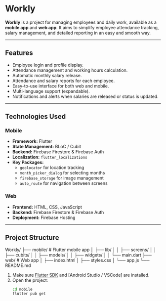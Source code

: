 # Workly

**Workly** is a project for managing employees and daily work, available as a **mobile app** and **web app**. It aims to simplify employee attendance tracking, salary management, and detailed reporting in an easy and smooth way.

---

## Features

- Employee login and profile display.
- Attendance management and working hours calculation.
- Automatic monthly salary release.
- Attendance and salary reports for each employee.
- Easy-to-use interface for both web and mobile.
- Multi-language support (expandable).
- Notifications and alerts when salaries are released or status is updated.

---

## Technologies Used

### Mobile
- **Framework:** Flutter
- **State Management:** BLoC / Cubit
- **Backend:** Firebase Firestore & Firebase Auth
- **Localization:** `flutter_localizations`
- **Key Packages:**
  - `geolocator` for location tracking
  - `month_picker_dialog` for selecting months
  - `firebase_storage` for image management
  - `auto_route` for navigation between screens

### Web
- **Frontend:** HTML, CSS, JavaScript
- **Backend:** Firebase Firestore & Firebase Auth
- **Deployment:** Firebase Hosting

---

## Project Structure

Workly/
├── mobile/ # Flutter mobile app
│ ├── lib/
│ │ ├── screens/
│ │ ├── cubits/
│ │ ├── models/
│ │ ├── widgets/
│ │ └── main.dart
├── web/ # Web app
│ ├── index.html
│ ├── styles.css
│ └── app.js
└── README.md

1. Make sure [Flutter SDK](https://flutter.dev/docs/get-started/install) and [Android Studio / VSCode] are installed.
2. Open the project:
   ```bash
   cd mobile
   flutter pub get
